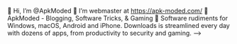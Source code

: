 👋 Hi, I’m @ApkModed
👀 I’m webmaster at https://apk-moded.com/
🌱 ApkModed - Blogging, Software Tricks, & Gaming
💞️ Software rudiments for Windows, macOS, Android and iPhone. Downloads is streamlined every day with dozens of apps, from productivity to security and gaming.
-->
